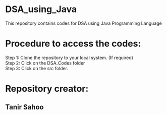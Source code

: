 # DSA_using_Java
 This repository contains codes for DSA using Java Programming Language
# Procedure to access the codes:
Step 1: Clone the repository to your local system. (If required)<br>
Step 2: Click on the DSA_Codes folder<br>
Step 3: Click on the src folder.<br>

# Repository creator:
## Tanir Sahoo
